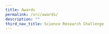 ```yaml
---
title: Awards
permalink: /src/awards/
description: ""
third_nav_title: Science Research Challenge
---
```

